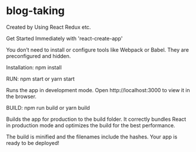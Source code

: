# blog-taking

Created by Using React Redux etc.

Get Started Immediately with 'react-create-app'

You don’t need to install or configure tools like Webpack or Babel.
They are preconfigured and hidden.

Installation:
npm install

RUN:
npm start or yarn start

Runs the app in development mode.
Open http://localhost:3000 to view it in the browser.

BUILD:
npm run build or yarn build

Builds the app for production to the build folder.
It correctly bundles React in production mode and optimizes the build for the best performance.

The build is minified and the filenames include the hashes.
Your app is ready to be deployed!
